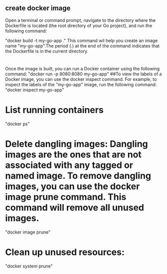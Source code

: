 ## create docker image
Open a terminal or command prompt, navigate to the directory where the Dockerfile is located (the root directory of your Go project), and run the following command:

"docker build -t my-go-app ."
This command wil help you create  an image name "my-go-app".The period (.) at the end of the command indicates that the Dockerfile is in the current directory.
# 
Once the image is built, you can run a Docker container using the following command:
"docker run -p 8080:8080 my-go-app"
##To view the labels of a Docker image, you can use the docker inspect command. For example, to inspect the labels of the "my-go-app" image, run the following command:
"docker inspect my-go-app"

# List running containers
"docker ps"
# Delete dangling images: Dangling images are the ones that are not associated with any tagged or named image. To remove dangling images, you can use the docker image prune command. This command will remove all unused images. 
"docker image prune"
# Clean up unused resources:
"docker system prune"
